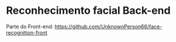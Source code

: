 # Reconhecimento facial Back-end

Parte do Front-end: https://github.com/UnknownPerson66/face-recognition-front
